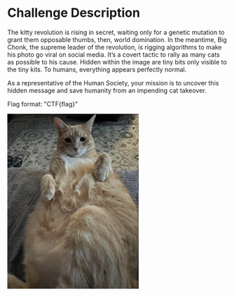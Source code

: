 # Challenge Description

The kitty revolution is rising in secret, waiting only for a genetic mutation to grant them opposable thumbs, then, world domination. In the meantime, Big Chonk, the supreme leader of the revolution, is rigging algorithms to make his photo go viral on social media. It’s a covert tactic to rally as many cats as possible to his cause. Hidden within the image are tiny bits only visible to the tiny kits. To humans, everything appears perfectly normal.

As a representative of the Human Society, your mission is to uncover this hidden message and save humanity from an impending cat takeover.

Flag format: "CTF{flag}"

![Big Chonk in all his glory](big-chonk.png)
